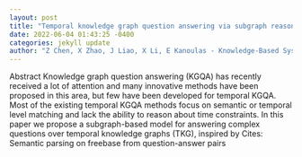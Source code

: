 ```yaml
--- 
layout: post 
title: "Temporal knowledge graph question answering via subgraph reasoning" 
date: 2022-06-04 01:43:25 -0400 
categories: jekyll update 
author: "Z Chen, X Zhao, J Liao, X Li, E Kanoulas - Knowledge-Based Systems, 2022" 
--- 
```

Abstract Knowledge graph question answering (KGQA) has recently received a lot of attention and many innovative methods have been proposed in this area, but few have been developed for temporal KGQA. Most of the existing temporal KGQA methods focus on semantic or temporal level matching and lack the ability to reason about time constraints. In this paper we propose a subgraph-based model for answering complex questions over temporal knowledge graphs (TKG), inspired by Cites: Semantic parsing on freebase from question-answer pairs